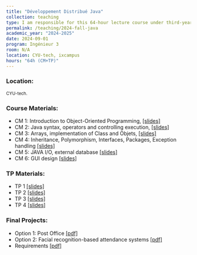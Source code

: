 ```yaml
---
title: "Développement Distribué Java"
collection: teaching
type: I am responsible for this 64-hour lecture course under third-year engineering students at CYU-tech.
permalink: /teaching/2024-fall-java
academic_year: "2024-2025"
date: 2024-09-01
program: Ingénieur 3
room: N/A
location: CYU-tech, ixcampus
hours: "64h (CM+TP)"
---
```


### Location:
<span style="font-size: smaller;">CYU-tech.</span>

### Course Materials:
- CM 1: Introduction to Object-Oriented Programming, [[slides]](https://evesiphus.github.io/assets/teaching/java/Java_lecture1.pdf)
- CM 2: Java syntax, operators and controlling execution, [[slides]](https://evesiphus.github.io/assets/teaching/java/Java_cm2.pdf)
- CM 3: Arrays, implementation of Class and Objets,  [[slides]](https://evesiphus.github.io/assets/teaching/java/Java_cm3.pdf)
- CM 4: Inheritance, Polymorphism, Interfaces, Packages, Exception handling  [[slides]](https://evesiphus.github.io/assets/teaching/java/Java_cm4.pdf)
- CM 5: JAVA I/O, external database  [[slides]](https://evesiphus.github.io/assets/teaching/java/Java_cm5.pdf)
- CM 6: GUI design  [[slides]](https://evesiphus.github.io/assets/teaching/java/Java_cm6.pdf)

### TP Materials:
- TP 1 [[slides]](https://evesiphus.github.io/assets/teaching/java/Java_TP1.pdf)
- TP 2 [[slides]](https://evesiphus.github.io/assets/teaching/java/Java_Lab2.pdf)
- TP 3 [[slides]](https://evesiphus.github.io/assets/teaching/java/Java_tp3.pdf)
- TP 4 [[slides]](https://evesiphus.github.io/assets/teaching/java/Java_tp4.pdf)

### Final Projects:
- Option 1: Post Office [[pdf]](https://evesiphus.github.io/assets/teaching/java/Java_project_1.pdf)
- Option 2: Facial recognition-based attendance systems [[pdf]](https://evesiphus.github.io/assets/teaching/java/Java_project_2.pdf)
- Requirements [[pdf]](https://evesiphus.github.io/assets/teaching/java/requirement.pdf)


